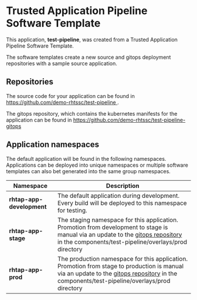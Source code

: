 # Trusted Application Pipeline Software Template

This application, **test-pipeline**, was created from a Trusted Application Pipeline Software Template.

The software templates create a new source and gitops deployment repositories with a sample source application. 

## Repositories

The source code for your application can be found in [https://github.com/demo-rhtssc/test-pipeline ](https://github.com/demo-rhtssc/test-pipeline ).
 
The gitops repository, which contains the kubernetes manifests for the application can be found in 
[https://github.com/demo-rhtssc/test-pipeline-gitops ](https://github.com/demo-rhtssc/test-pipeline-gitops ) 

## Application namespaces 

The default application will be found in the following namespaces. Applications can be deployed into unique namespaces or multiple software templates can also bet generated into the same group namespaces.  

|  Namespace   |  Description   |  
| -------- | -------- |   
| **rhtap-app-development** | The default application during development. Every build will be deployed to this namespace for testing. | 
| **rhtap-app-stage** | The staging namespace for this application. Promotion from development to stage is manual via an update to the [gitops repository](https://github.com/demo-rhtssc/test-pipeline-gitops ) in the components/test-pipeline/overlays/prod directory |  
| **rhtap-app-prod** | The production namespace for this application. Promotion from stage to production is manual via an update to the [gitops repository](https://github.com/demo-rhtssc/test-pipeline-gitops ) in the components/test-pipeline/overlays/prod directory | 